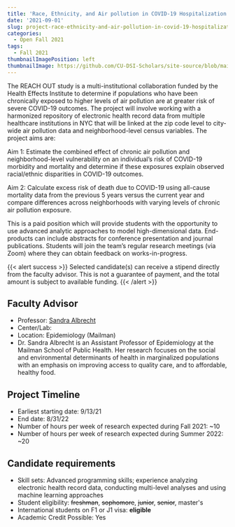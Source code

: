 ```yaml
---
title: 'Race, Ethnicity, and Air pollution in COVID-19 Hospitalization OUTcomes (REACH OUT Study)'
date: '2021-09-01'
slug: project-race-ethnicity-and-air-pollution-in-covid-19-hospitalization-outcomes-reach-out-study
categories:
  - Open Fall 2021
tags:
  - Fall 2021
thumbnailImagePosition: left
thumbnailImage: https://github.com/CU-DSI-Scholars/site-source/blob/main/static/img/public_health.png?raw=true
---
```

The REACH OUT study is a multi-institutional collaboration funded by the Health Effects Institute to determine if populations who have been chronically exposed to higher levels of air pollution are at greater risk of severe COVID-19 outcomes. The project will involve working with a harmonized repository of electronic health record data from multiple healthcare institutions in NYC that will be linked at the zip code level to city-wide air pollution data and neighborhood-level census variables. The project aims are:

<!--more-->


Aim 1: Estimate the combined effect of chronic air pollution and neighborhood-level vulnerability on an individual’s risk of COVID-19 morbidity and mortality and determine if these exposures explain observed racial/ethnic disparities in COVID-19 outcomes.

Aim 2: Calculate excess risk of death due to COVID-19 using all-cause mortality data from the previous 5 years versus the current year and compare differences across neighborhoods with varying levels of chronic air pollution exposure.

This is a paid position which will provide students with the opportunity to use advanced analytic approaches to model high-dimensional data. End-products can include abstracts for conference presentation and journal publications. Students will join the team’s regular research meetings (via Zoom) where they can obtain feedback on works-in-progress.

{{< alert success >}}
Selected candidate(s) can receive a stipend directly from the faculty advisor. This is not a guarantee of payment, and the total amount is subject to available funding.
{{< /alert >}}

## Faculty Advisor
+ Professor: [Sandra Albrecht](https://www.publichealth.columbia.edu/people/our-faculty/ssa2018)
+ Center/Lab: 
+ Location: Epidemiology (Mailman)
+ Dr. Sandra Albrecht is an Assistant Professor of Epidemiology at the Mailman School of Public Health. Her research focuses on the social and environmental determinants of health in marginalized populations with an emphasis on improving access to quality care, and to affordable, healthy food.

## Project Timeline
+ Earliest starting date: 9/13/21
+ End date: 8/31/22
+ Number of hours per week of research expected during Fall 2021: ~10
+ Number of hours per week of research expected during Summer 2022: ~20

## Candidate requirements
+ Skill sets: Advanced programming skills; experience analyzing electronic health record data, conducting multi-level analyses and using machine learning approaches
+ Student eligibility: ~~freshman~~, ~~sophomore~~, ~~junior~~, ~~senior~~, master's
+ International students on F1 or J1 visa: **eligible**
+ Academic Credit Possible: Yes

